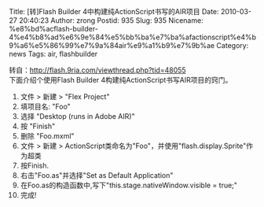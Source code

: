 Title: [转]Flash Builder 4中构建纯ActionScript书写的AIR项目
Date: 2010-03-27 20:40:23
Author: zrong
Postid: 935
Slug: 935
Nicename: %e8%bd%acflash-builder-4%e4%b8%ad%e6%9e%84%e5%bb%ba%e7%ba%afactionscript%e4%b9%a6%e5%86%99%e7%9a%84air%e9%a1%b9%e7%9b%ae
Category: news
Tags: air, flashbuilder

转自：http://flash.9ria.com/viewthread.php?tid=48055  
下面介绍个使用Flash Builder 4构建纯ActionScript书写AIR项目的窍门。  
1. 文件 \> 新建 \> "Flex Project"  
2. 填项目名: "Foo"  
3. 选择 "Desktop (runs in Adobe AIR)"  
4. 按 "Finish"  
5. 删除 "Foo.mxml"  
6. 文件 \> 新建 \>
ActionScript类命名为"Foo"，并使用"flash.display.Sprite"作为超类  
7. 按Finish.  
8. 右击"Foo.as"并选择"Set as Default Application"  
9. 在Foo.as的构造函数中,写下"this.stage.nativeWindow.visible = true;"  
10. 完成!

